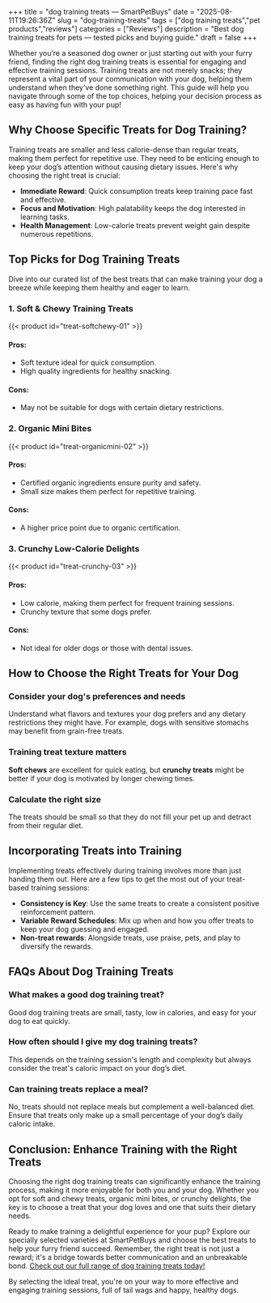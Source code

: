 +++
title = "dog training treats — SmartPetBuys"
date = "2025-08-11T19:26:36Z"
slug = "dog-training-treats"
tags = ["dog training treats","pet products","reviews"]
categories = ["Reviews"]
description = "Best dog training treats for pets — tested picks and buying guide."
draft = false
+++

Whether you’re a seasoned dog owner or just starting out with your furry friend, finding the right dog training treats is essential for engaging and effective training sessions. Training treats are not merely snacks; they represent a vital part of your communication with your dog, helping them understand when they’ve done something right. This guide will help you navigate through some of the top choices, helping your decision process as easy as having fun with your pup!

## Why Choose Specific Treats for Dog Training?

Training treats are smaller and less calorie-dense than regular treats, making them perfect for repetitive use. They need to be enticing enough to keep your dog’s attention without causing dietary issues. Here's why choosing the right treat is crucial:

- **Immediate Reward**: Quick consumption treats keep training pace fast and effective.
- **Focus and Motivation**: High palatability keeps the dog interested in learning tasks.
- **Health Management**: Low-calorie treats prevent weight gain despite numerous repetitions.

## Top Picks for Dog Training Treats

Dive into our curated list of the best treats that can make training your dog a breeze while keeping them healthy and eager to learn.

### 1. Soft & Chewy Training Treats

{{< product id="treat-softchewy-01" >}}

#### **Pros:**
- Soft texture ideal for quick consumption.
- High quality ingredients for healthy snacking.

#### **Cons:**
- May not be suitable for dogs with certain dietary restrictions.

### 2. Organic Mini Bites

{{< product id="treat-organicmini-02" >}}

#### **Pros:**
- Certified organic ingredients ensure purity and safety.
- Small size makes them perfect for repetitive training.

#### **Cons:**
- A higher price point due to organic certification.

### 3. Crunchy Low-Calorie Delights

{{< product id="treat-crunchy-03" >}}

#### **Pros:**
- Low calorie, making them perfect for frequent training sessions.
- Crunchy texture that some dogs prefer.

#### **Cons:**
- Not ideal for older dogs or those with dental issues.

## How to Choose the Right Treats for Your Dog

### Consider your dog's preferences and needs

Understand what flavors and textures your dog prefers and any dietary restrictions they might have. For example, dogs with sensitive stomachs may benefit from grain-free treats.

### Training treat texture matters

**Soft chews** are excellent for quick eating, but **crunchy treats** might be better if your dog is motivated by longer chewing times.

### Calculate the right size

The treats should be small so that they do not fill your pet up and detract from their regular diet.

## Incorporating Treats into Training

Implementing treats effectively during training involves more than just handing them out. Here are a few tips to get the most out of your treat-based training sessions:

- **Consistency is Key**: Use the same treats to create a consistent positive reinforcement pattern.
- **Variable Reward Schedules**: Mix up when and how you offer treats to keep your dog guessing and engaged.
- **Non-treat rewards**: Alongside treats, use praise, pets, and play to diversify the rewards.

## FAQs About Dog Training Treats

### What makes a good dog training treat?

Good dog training treats are small, tasty, low in calories, and easy for your dog to eat quickly.

### How often should I give my dog training treats?

This depends on the training session's length and complexity but always consider the treat's caloric impact on your dog’s diet.

### Can training treats replace a meal?

No, treats should not replace meals but complement a well-balanced diet. Ensure that treats only make up a small percentage of your dog’s daily caloric intake.

## Conclusion: Enhance Training with the Right Treats

Choosing the right dog training treats can significantly enhance the training process, making it more enjoyable for both you and your dog. Whether you opt for soft and chewy treats, organic mini bites, or crunchy delights, the key is to choose a treat that your dog loves and one that suits their dietary needs.

Ready to make training a delightful experience for your pup? Explore our specially selected varieties at SmartPetBuys and choose the best treats to help your furry friend succeed. Remember, the right treat is not just a reward; it's a bridge towards better communication and an unbreakable bond. [Check out our full range of dog training treats today!](#link-to-store)

By selecting the ideal treat, you're on your way to more effective and engaging training sessions, full of tail wags and happy, healthy dogs.
